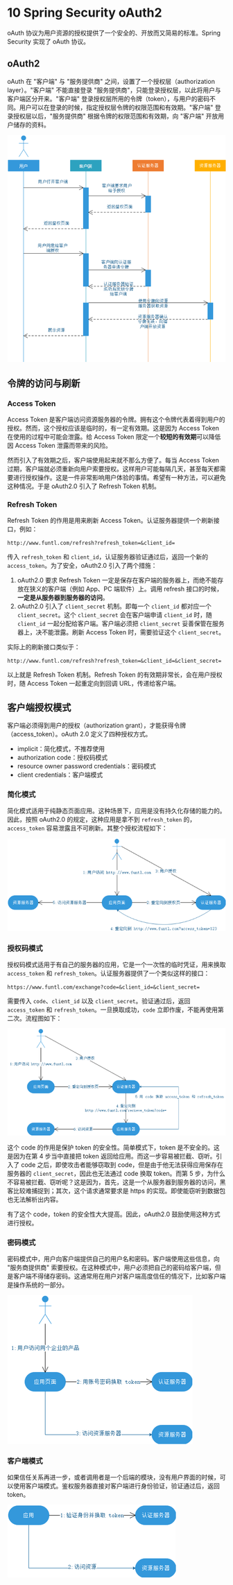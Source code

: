 # 10 Spring Security oAuth2

oAuth 协议为用户资源的授权提供了一个安全的、开放而又简易的标准。Spring Security 实现了 oAuth 协议。

## oAuth2

oAuth 在 "客户端" 与 "服务提供商" 之间，设置了一个授权层（authorization layer）。"客户端" 不能直接登录 "服务提供商"，只能登录授权层，以此将用户与客户端区分开来。"客户端" 登录授权层所用的令牌（token），与用户的密码不同。用户可以在登录的时候，指定授权层令牌的权限范围和有效期。"客户端" 登录授权层以后，"服务提供商" 根据令牌的权限范围和有效期，向 "客户端" 开放用户储存的资料。

![oAuth2 &#x4EA4;&#x4E92;&#x8FC7;&#x7A0B;](https://raw.githubusercontent.com/chanshiyucx/yoi/master/2019/Spring-Security-oAuth2/oAuth2交互过程.png)

## 令牌的访问与刷新

### Access Token

Access Token 是客户端访问资源服务器的令牌。拥有这个令牌代表着得到用户的授权。然而，这个授权应该是临时的，有一定有效期。这是因为 Access Token 在使用的过程中可能会泄露。给 Access Token 限定一个**较短的有效期**可以降低因 Access Token 泄露而带来的风险。

然而引入了有效期之后，客户端使用起来就不那么方便了。每当 Access Token 过期，客户端就必须重新向用户索要授权。这样用户可能每隔几天，甚至每天都需要进行授权操作。这是一件非常影响用户体验的事情。希望有一种方法，可以避免这种情况。于是 oAuth2.0 引入了 Refresh Token 机制。

### Refresh Token

Refresh Token 的作用是用来刷新 Access Token。认证服务器提供一个刷新接口，例如：

```text
http://www.funtl.com/refresh?refresh_token=&client_id=
```

传入 `refresh_token` 和 `client_id`，认证服务器验证通过后，返回一个新的 `access_token`。为了安全，oAuth2.0 引入了两个措施：

1. oAuth2.0 要求 Refresh Token 一定是保存在客户端的服务器上，而绝不能存放在狭义的客户端（例如 App、PC 端软件）上。调用 refresh 接口的时候，**一定是从服务器到服务器的访问**。
2. oAuth2.0 引入了 `client_secret` 机制。即每一个 `client_id` 都对应一个 `client_secret`。这个 `client_secret` 会在客户端申请 `client_id` 时，随 `client_id` 一起分配给客户端。客户端必须把 `client_secret` 妥善保管在服务器上，决不能泄露。刷新 Access Token 时，需要验证这个 `client_secret`。

实际上的刷新接口类似于：

```text
http://www.funtl.com/refresh?refresh_token=&client_id=&client_secret=
```

以上就是 Refresh Token 机制。Refresh Token 的有效期非常长，会在用户授权时，随 Access Token 一起重定向到回调 URL，传递给客户端。

## 客户端授权模式

客户端必须得到用户的授权（authorization grant），才能获得令牌（access\_token）。oAuth 2.0 定义了四种授权方式。

* implicit：简化模式，不推荐使用
* authorization code：授权码模式
* resource owner password credentials：密码模式
* client credentials：客户端模式

### 简化模式

简化模式适用于纯静态页面应用。这种场景下，应用是没有持久化存储的能力的。因此，按照 oAuth2.0 的规定，这种应用是拿不到 `refresh_token` 的，`access_token` 容易泄露且不可刷新。其整个授权流程如下：

![oAuth2&#x7B80;&#x5316;&#x6A21;&#x5F0F;](https://raw.githubusercontent.com/chanshiyucx/yoi/master/2019/Spring-Security-oAuth2/oAuth2简化模式.png)

### 授权码模式

授权码模式适用于有自己的服务器的应用，它是一个一次性的临时凭证，用来换取 `access_token` 和 `refresh_token`。认证服务器提供了一个类似这样的接口：

```text
https://www.funtl.com/exchange?code=&client_id=&client_secret=
```

需要传入 `code`、`client_id` 以及 `client_secret`。验证通过后，返回 `access_token` 和 `refresh_token`。一旦换取成功，`code` 立即作废，不能再使用第二次。流程图如下：

![oAuth2&#x6388;&#x6743;&#x7801;&#x6A21;&#x5F0F;](https://raw.githubusercontent.com/chanshiyucx/yoi/master/2019/Spring-Security-oAuth2/oAuth2授权码模式.png)

这个 code 的作用是保护 token 的安全性。简单模式下，token 是不安全的。这是因为在第 4 步当中直接把 token 返回给应用。而这一步容易被拦截、窃听。引入了 code 之后，即使攻击者能够窃取到 code，但是由于他无法获得应用保存在服务器的 `client_secret`，因此也无法通过 code 换取 token。而第 5 步，为什么不容易被拦截、窃听呢？这是因为，首先，这是一个从服务器到服务器的访问，黑客比较难捕捉到；其次，这个请求通常要求是 https 的实现。即使能窃听到数据包也无法解析出内容。

有了这个 code，token 的安全性大大提高。因此，oAuth2.0 鼓励使用这种方式进行授权。

### 密码模式

密码模式中，用户向客户端提供自己的用户名和密码。客户端使用这些信息，向 "服务商提供商" 索要授权。在这种模式中，用户必须把自己的密码给客户端，但是客户端不得储存密码。这通常用在用户对客户端高度信任的情况下，比如客户端是操作系统的一部分。

![oAuth2&#x5BC6;&#x7801;&#x6A21;&#x5F0F;](https://raw.githubusercontent.com/chanshiyucx/yoi/master/2019/Spring-Security-oAuth2/oAuth2密码模式.png)

### 客户端模式

如果信任关系再进一步，或者调用者是一个后端的模块，没有用户界面的时候，可以使用客户端模式。鉴权服务器直接对客户端进行身份验证，验证通过后，返回 token。

![oAuth2&#x5BA2;&#x6237;&#x7AEF;&#x6A21;&#x5F0F;](https://raw.githubusercontent.com/chanshiyucx/yoi/master/2019/Spring-Security-oAuth2/oAuth2客户端模式.png)

